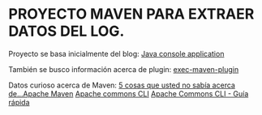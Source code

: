 # PROYECTO MAVEN PARA EXTRAER DATOS DEL LOG.

Proyecto se basa inicialmente del blog:
[Java console application](http://zetcode.com/articles/javaconsole/)

También se busco información acerca de plugin:
[exec-maven-plugin](http://zetcode.com/articles/javaconsole/)

Datos curioso acerca de Maven:
[5 cosas que usted no sabía acerca de...Apache Maven](https://www.ibm.com/developerworks/ssa/library/j-5things13/index.html)
[Apache commons CLI](http://commons.apache.org/proper/commons-cli/usage.html)
[Apache Commons CLI - Guía rápida](https://www.tutorialspoint.com/commons_cli/commons_cli_quick_guide.htm)
